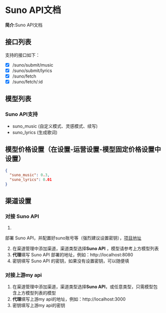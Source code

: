 # Suno API文档

**简介**:Suno API文档

## 接口列表
支持的接口如下：
+ [x] /suno/submit/music
+ [x] /suno/submit/lyrics
+ [x] /suno/fetch
+ [x] /suno/fetch/:id

## 模型列表

### Suno API支持

- suno_music (自定义模式、灵感模式、续写)
- suno_lyrics (生成歌词)


## 模型价格设置（在设置-运营设置-模型固定价格设置中设置）
```json
{
  "suno_music": 0.3,
  "suno_lyrics": 0.01
}
```

## 渠道设置

### 对接 Suno API

1.
部署 Suno API，并配置好suno账号等（强烈建议设置密钥），[项目地址](https://github.com/Suno-API/Suno-API)

2. 在渠道管理中添加渠道，渠道类型选择**Suno API**
   ，模型请参考上方模型列表
3. **代理**填写 Suno API 部署的地址，例如：http://localhost:8080
4. 密钥填写 Suno API 的密钥，如果没有设置密钥，可以随便填

### 对接上游my api

1. 在渠道管理中添加渠道，渠道类型选择**Suno API**，或任意类型，只需模型包含上方模型列表的模型
2. **代理**填写上游my api的地址，例如：http://localhost:3000
3. 密钥填写上游my api的密钥